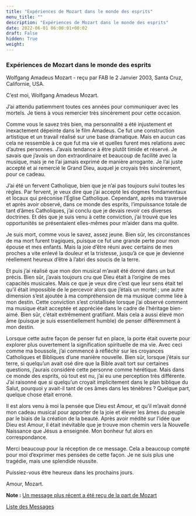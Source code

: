 ```yaml
---
title: "Expériences de Mozart dans le monde des esprits"
menu_title: ""
description: "Expériences de Mozart dans le monde des esprits"
date: 2022-06-01 06:00:01+00:02
draft: False
hidden: True
weight:
---
```

### Expériences de Mozart dans le monde des esprits

Wolfgang Amadeus Mozart - reçu par FAB le 2 Janvier 2003, Santa Cruz, Californie, USA.

C’est moi, Wolfgang Amadeus Mozart.

J’ai attendu patiemment toutes ces années pour communiquer avec les mortels. Je tiens à vous remercier très sincèrement pour cette occasion.

Comme vous le savez très bien, ma personnalité a été injustement et inexactement dépeinte dans le film Amadeus. Ce fut une construction artistique et un travail réalisé sur une base dramatique. Mais en aucun cas cela ne ressemble à ce que fut ma vie et quelles furent mes relations avec d’autres personnes. J’avais tendance à être plutôt timide et réservé. Je savais que j’avais un don extraordinaire et beaucoup de facilité avec la musique, mais je ne l’ai jamais exprimé de manière arrogante. Je l’ai juste accepté et ai remercié le Grand Dieu, auquel je croyais très sincèrement, pour ce cadeau.

J’ai été un fervent Catholique, bien que je n’ai pas toujours suivi toutes les règles. Par fervent, je veux dire que j’ai accepté les dogmes fondamentaux et locaux qui préconise l’Église Catholique. Cependant, après ma traversée et après avoir observé, dans ce monde des esprits, l’impuissance totale de tant d’âmes Catholiques, j’ai conclu que je devais revoir ces diverses doctrines. Et dès que je suis venu à cette conviction, j’ai trouvé que les opportunités se présentaient elles-mêmes pour m’aider dans ma quête.

Je suis mort, comme vous le savez, assez jeune. Bien sûr, les circonstances de ma mort furent tragiques, puisque ce fut une grande perte pour mon épouse et mes enfants. Mais la joie d’être réuni avec certains de mes proches a vite enlevé la douleur et la tristesse, jusqu’à ce que je devienne réellement heureux d’être à l’abri des soucis de la terre.

Et puis j’ai réalisé que mon don musical m’avait été donné dans un but précis. Bien sûr, j’avais toujours cru que Dieu était à l’origine de mes capacités musicales. Mais ce que je veux dire c’est que leur sens était tel qu’il était impossible de le percevoir alors que j’étais un mortel ; une autre dimension s’est ajoutée à ma compréhension de ma musique comme liée à mon destin. Cette conviction s’est cristallisée lorsque j’ai observé comment ma musique était acceptée et appréciée dans le cadre de l’héritage bien-aimé. Bien sûr, c’était extrêmement gratifiant. Mais cela a aussi élevé mon âme (puisque je suis essentiellement humble) de penser différemment à mon destin.

Lorsque cette autre façon de penser fut en place, la porte était ouverte pour explorer plus ouvertement la signification spirituelle de ma vie. Avec ceci comme ma boussole, j’ai commencé à réfléchir sur les croyances Catholiques et Bibliques d’une manière nouvelle. Bien sûr, lorsque j’étais sur terre, si quelqu’un avait osé dire que la Bible avait tort sur certaines questions, j’aurais considéré cette personne comme hérétique. Mais dans ce monde des esprits, où tout est nu, j’ai eu une perception très différente. J’ai raisonné que si quelqu’un croyait implicitement dans le plan biblique du Salut, pourquoi y avait-il tant de ces âmes dans les ténèbres ? Quelque part, quelque chose était erroné.

Il est alors venu à moi la pensée que Dieu est Amour, et qu’il m’avait donné mon cadeau musical pour apporter de la joie et élever les âmes du peuple par le biais de la création de la beauté. Après avoir médité sur l’idée que Dieu est Amour, il était inévitable que je trouve mon chemin vers la Nouvelle Naissance que Jésus a enseignée. Mon bonheur fut alors en correspondance.

Merci beaucoup pour la réception de ce message. Cela a beaucoup compté pour moi d’exprimer mes pensées de cette façon. Je ne suis plus une tragédie, mais une splendide réussite.

Puissiez-vous être heureux dans les prochains jours.

Amour, Mozart.

**Note :** [Un message plus récent a été reçu de la part de Mozart](/fr-contemporary-messages/fr-contemporary-messages-by-date-order/fr-contemporary-messages-2007/fr-2007-7-17-1-fab-wolfgang-amadeus-mozart/)

[Liste des Messages](/fr-contemporary-messages/fr-contemporary-messages-by-date-order/fr-contemporary-messages-2003)
